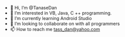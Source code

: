 - 👋 Hi, I’m @TanaseDan
- 👀 I’m interested in VB, Java, C ++ programming.
- 🌱 I’m currently learning Android Studio
- 💞️ I’m looking to collaborate on with all programmers
- 📫 How to reach me tass_dan@yahoo.com

<!---
TanaseDan/TanaseDan is a ✨ special ✨ repository because its `README.md` (this file) appears on your GitHub profile.
You can click the Preview link to take a look at your changes.
--->
